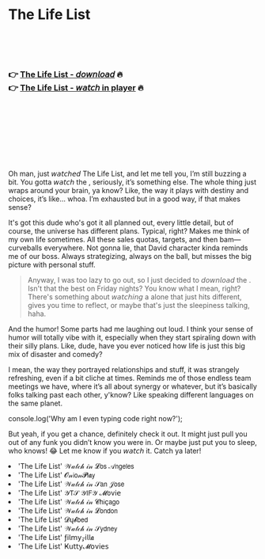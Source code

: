 <h1>The Life List</h1>

<br><br><br>

<h3>👉 <a href="https://Amirs-carrecourso1981.github.io/fnirbvonlj/">The Life List - 𝘥𝘰𝘸𝘯𝘭𝘰𝘢𝘥</a> 🔥<br>
👉 <a href="https://Amirs-carrecourso1981.github.io/fnirbvonlj/">The Life List - 𝘸𝘢𝘵𝘤𝘩 in player</a> 🔥
</h3>



<br><br><br><br><br><br><br>


Oh man, just 𝘸𝘢𝘵𝘤𝘩𝘦𝘥 The Life List, and let me tell you, I’m still buzzing a bit. You gotta 𝘸𝘢𝘵𝘤𝘩 the  , seriously, it’s something else. The whole thing just wraps around your brain, ya know? Like, the way it plays with destiny and choices, it’s like... whoa. I’m exhausted but in a good way, if that makes sense?

It's got this dude who's got it all planned out, every little detail, but of course, the universe has different plans. Typical, right? Makes me think of my own life sometimes. All these sales quotas, targets, and then bam—curveballs everywhere. Not gonna lie, that David character kinda reminds me of our boss. Always strategizing, always on the ball, but misses the big picture with personal stuff. 

> Anyway, I was too lazy to go out, so I just decided to 𝘥𝘰𝘸𝘯𝘭𝘰𝘢𝘥 the  . Isn't that the best on Friday nights? You know what I mean, right? There's something about 𝘸𝘢𝘵𝘤𝘩𝘪𝘯𝘨 a   alone that just hits different, gives you time to reflect, or maybe that's just the sleepiness talking, haha.

And the humor! Some parts had me laughing out loud. I think your sense of humor will totally vibe with it, especially when they start spiraling down with their silly plans. Like, dude, have you ever noticed how life is just this big mix of disaster and comedy? 

I mean, the way they portrayed relationships and stuff, it was strangely refreshing, even if a bit cliche at times. Reminds me of those endless team meetings we have, where it’s all about synergy or whatever, but it’s basically folks talking past each other, y'know? Like speaking different languages on the same planet.

console.log('Why am I even typing code right now?');

But yeah, if you get a chance, definitely check it out. It might just pull you out of any funk you didn’t know you were in. Or maybe just put you to sleep, who knows! 😂 Let me know if you 𝘸𝘢𝘵𝘤𝘩 it. Catch ya later!

<li>'The Life List' 𝒲𝒶𝓉𝒸𝒽 𝒾𝓃 𝓛𝗈𝗌 𝒜𝗇𝗀𝖾𝗅𝖾𝗌</li>
<li>'The Life List' 𝓞𝓃𝗂𝗈𝓃𝓟𝗅𝖆𝗒</li>
<li>'The Life List' 𝒲𝒶𝓉𝒸𝒽 𝒾𝓃 𝒮𝖺𝗇 𝒥𝗈𝗌𝖾</li>
<li>'The Life List' 𝒴𝖳𝒮 𝒴𝖨𝖥𝒴 𝓜𝗈ν𝗂𝖾</li>
<li>'The Life List' 𝒲𝒶𝓉𝒸𝒽 𝒾𝓃 𝓒𝗁𝗂ç𝖺𝗀𝗈</li>
<li>'The Life List' 𝒲𝒶𝓉𝒸𝒽 𝒾𝓃 𝓛𝗈𝗇𝖽𝗈𝗇</li>
<li>'The Life List' 𝓓ų𝓫𝖻𝖾𝖽</li>
<li>'The Life List' 𝒲𝒶𝓉𝒸𝒽 𝒾𝓃 𝒮𝗒𝖽𝗇𝖾𝗒</li>
<li>'The Life List' ƒ𝗂𝗅𝗆𝗒𝓏𝗂𝗅𝗅𝖆</li>
<li>'The Life List' Ҝ𝗎𝗍𝗍𝗒𝓜𝗈ν𝗂𝖾𝗌</li>
